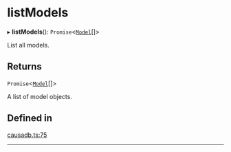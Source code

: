 # listModels


▸ **listModels**(): `Promise`\<[`Model`](Model.md)[]\>

List all models.

## Returns

`Promise`\<[`Model`](Model.md)[]\>

A list of model objects.

## Defined in

[causadb.ts:75](https://github.com/causalabs/causadb-node/blob/f466638/src/causadb.ts#L75)

___
